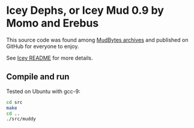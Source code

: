 # Icey Dephs, or Icey Mud 0.9 by Momo and Erebus 

This source code was found among [MudBytes archives](http://www.mudbytes.net/files/1634/) and published on GitHub for everyone to enjoy.

See [Icey README](README.icey) for more details.

## Compile and run

Tested on Ubuntu with gcc-9:

```bash
cd src
make
cd ..
./src/muddy
```

